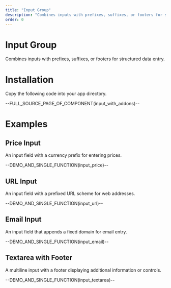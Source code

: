 ```yaml
---
title: "Input Group"
description: "Combines inputs with prefixes, suffixes, or footers for structured data entry."
order: 0
---
```


# Input Group

Combines inputs with prefixes, suffixes, or footers for structured data entry.

# Installation

Copy the following code into your app directory.

--FULL_SOURCE_PAGE_OF_COMPONENT(input_with_addons)--

# Examples

## Price Input
An input field with a currency prefix for entering prices.

--DEMO_AND_SINGLE_FUNCTION(input_price)--

## URL Input
An input field with a prefixed URL scheme for web addresses.

--DEMO_AND_SINGLE_FUNCTION(input_url)--

## Email Input
An input field that appends a fixed domain for email entry.

--DEMO_AND_SINGLE_FUNCTION(input_email)--

## Textarea with Footer
A multiline input with a footer displaying additional information or controls.

--DEMO_AND_SINGLE_FUNCTION(input_textarea)--
